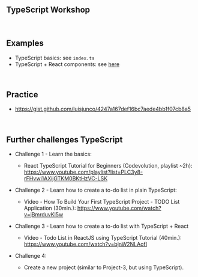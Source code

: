 

## TypeScript Workshop

<br>


## Examples

- TypeScript basics: see `index.ts`
- TypeScript + React components: see [here](https://stackblitz.com/edit/vitejs-vite-1n6enjxm?file=src%2Fcomponents%2FRecipe.tsx)

<br />


## Practice

- https://gist.github.com/luisjunco/4247a167def16bc7aede4bb1f07cb8a5

<br />


## Further challenges TypeScript

- Challenge 1 - Learn the basics:
    - React TypeScript Tutorial for Beginners (Codevolution, playlist ~2h): https://www.youtube.com/playlist?list=PLC3y8-rFHvwi1AXijGTKM0BKtHzVC-LSK


- Challenge 2 - Learn how to create a to-do list in plain TypeScript:
    - Video - How To Build Your First TypeScript Project - TODO List Application (30min.): https://www.youtube.com/watch?v=jBmrduvKl5w


- Challenge 3 - Learn how to create a to-do list with TypeScript + React
    - Video - Todo List in ReactJS using TypeScript Tutorial (40min.): https://www.youtube.com/watch?v=bjnW2NLAofI


- Challenge 4:
    - Create a new project (similar to Project-3, but using TypeScript).

